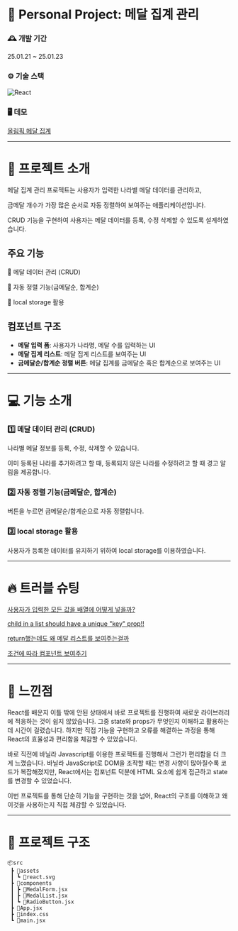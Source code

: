 # 🏅 Personal Project: 메달 집계 관리

### 🕰️ 개발 기간
25.01.21 ~ 25.01.23

### ⚙️ 기술 스택
![React](https://img.shields.io/badge/react-%2320232a.svg?style=for-the-badge&logo=react&logoColor=%2361DAFB)

### 🖥️ 데모
[올림픽 메달 집계](https://olympic-medal-tracker-orcin.vercel.app/)

---

# 📢 프로젝트 소개
메달 집계 관리 프로젝트는 사용자가 입력한 나라별 메달 데이터를 관리하고,

금메달 개수가 가장 많은 순서로 자동 정렬하여 보여주는 애플리케이션입니다.

CRUD 기능을 구현하여 사용자는 메달 데이터를 등록, 수정 삭제할 수 있도록 설계하였습니다.

## 주요 기능
📍 메달 데이터 관리 (CRUD)

📍 자동 정렬 기능(금메달순, 합계순)

📍 local storage 활용

## 컴포넌트 구조
- **메달 입력 폼**: 사용자가 나라명, 메달 수를 입력하는 UI
- **메달 집계 리스트**: 메달 집계 리스트를 보여주는 UI
- **금메달순/합계순 정렬 버튼**: 메달 집계를 금메달순 혹은 합계순으로 보여주는 UI

---
# 💻 기능 소개

### 1️⃣ 메달 데이터 관리 (CRUD)
나라별 메달 정보를 등록, 수정, 삭제할 수 있습니다.

이미 등록된 나라를 추가하려고 할 때, 등록되지 않은 나라를 수정하려고 할 때 경고 알림을 제공합니다.

### 2️⃣ 자동 정렬 기능(금메달순, 합계순)
버튼을 누르면 금메달순/합계순으로 자동 정렬합니다.

### 3️⃣ local storage 활용
사용자가 등록한 데이터를 유지하기 위하여 local storage를 이용하였습니다.

---
# 🔥 트러블 슈팅
[사용자가 입력한 모든 값을 배열에 어떻게 넣을까?](https://home1204.tistory.com/69)

[child in a list should have a unique "key" prop!!](https://home1204.tistory.com/70)

[return했는데도 왜 메달 리스트를 보여주는걸까](https://home1204.tistory.com/71)

[조건에 따라 컴포넌트 보여주기](https://home1204.tistory.com/73)

---
# 🌟 느낀점
React를 배운지 이틀 밖에 안된 상태에서 바로 프로젝트를 진행하여 새로운 라이브러리에 적응하는 것이 쉽지 않았습니다. 그중 state와 props가 무엇인지 이해하고 활용하는 데 시간이 걸렸습니다. 하지만 직접 기능을 구현하고 오류를 해결하는 과정을 통해 React의 효율성과 편리함을 체감할 수 있었습니다.

바로 직전에 바닐라 Javascript를 이용한 프로젝트를 진행해서 그런가 편리함을 더 크게 느꼈습니다. 바닐라 JavaScript로 DOM을 조작할 때는 변경 사항이 많아질수록 코드가 복잡해졌지만, React에서는 컴포넌트 덕분에 HTML 요소에 쉽게 접근하고 state를 변경할 수 있었습니다.

이번 프로젝트를 통해 단순히 기능을 구현하는 것을 넘어, React의 구조를 이해하고 왜 이것을 사용하는지 직접 체감할 수 있었습니다.

---
# 🧬 프로젝트 구조
```
📦src
 ┣ 📂assets
 ┃ ┗ 📜react.svg
 ┣ 📂components
 ┃ ┣ 📜MedalForm.jsx
 ┃ ┣ 📜MedalList.jsx
 ┃ ┗ 📜RadioButton.jsx
 ┣ 📜App.jsx
 ┣ 📜index.css
 ┗ 📜main.jsx
```
